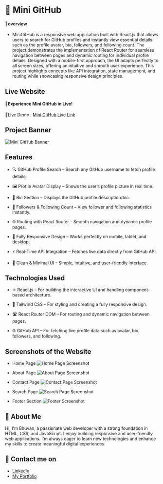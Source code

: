 # 🚀 Mini GitHub

#### 🔰overview
- MiniGitHub is a responsive web application built with React.js that allows users to search for GitHub profiles and instantly view essential details such as the profile avatar, bio, followers, and following count. The project demonstrates the implementation of React Router for seamless navigation between pages and dynamic routing for individual profile details. Designed with a mobile-first approach, the UI adapts perfectly to all screen sizes, offering an intuitive and smooth user experience. This project highlights concepts like API integration, state management, and routing while showcasing responsive design principles.


## Live Website
#### 🚀Experience Mini GitHub in Live!
🔗Live Demo :
[Mini GitHub Live Link](https://bhuvan-anupoju.github.io/MiniGithubWebsite)

## Project Banner
![Mini GitHub Banner](https://github.com/user-attachments/assets/1eebb96e-7492-4c5b-8b0a-f8b580936d74)

## Features

- 🔍 GitHub Profile Search – Search any GitHub username to fetch profile details.

- 🖼 Profile Avatar Display – Shows the user’s profile picture in real time.

- 📝 Bio Section – Displays the GitHub profile description/bio.

- 👥 Followers & Following Count – View follower and following statistics instantly.

- 🌐 Routing with React Router – Smooth navigation and dynamic profile pages.

- 📱 Fully Responsive Design – Works perfectly on mobile, tablet, and desktop.

- ⚡ Real-Time API Integration – Fetches live data directly from GitHub API.

- 🎨 Clean & Minimal UI – Simple, intuitive, and user-friendly interface.

## Technologies Used
- ⚛ React.js – For building the interactive UI and handling component-based architecture.

- 🎨 Tailwind CSS – For styling and creating a fully responsive design.

- 🛣 React Router DOM – For routing and dynamic navigation between pages.

- 🌐 GitHub API – For fetching live profile data such as avatar, bio, followers, and following.


## Screenshots of the Website
- Home Page
![Home Page Screenshot](https://github.com/user-attachments/assets/ab6e6bd4-0a66-41e3-8b3b-c0c314465cae)

- About Page
![About Page Screenshot](https://github.com/user-attachments/assets/1ab5f99e-ef1e-4070-94f5-3a46789e2064)

- Contact Page
![ Contact Page Screenshot](https://github.com/user-attachments/assets/122b6f2a-6e26-4d84-a93f-ee497e6729f9)

- Search Page 
![Search Page Screenshot](https://github.com/user-attachments/assets/45d64949-261a-48df-ab69-9b9d70be128a)

- Footer Section
![Footer Screenshot](https://github.com/user-attachments/assets/e0b585b6-28e7-4545-8dd6-cc5befcde5ce)


## 👦 About Me
Hi, I'm Bhuvan, a passionate web developer with a strong foundation in HTML, CSS, and JavaScript. I enjoy building responsive and user-friendly web applications. I'm always eager to learn new technologies and enhance my skills to create meaningful digital experiences.


## 🔗 Contact me on
- [LinkedIn](https://www.linkedin.com/in/bhuvan-anupoju/)
- [My Portfolio](https://bhuvan-anupoju.github.io/Bhuvan.dev/)




